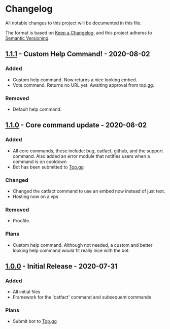 # Changelog

All notable changes to this project will be documented in this file.

The format is based on [Keep a Changelog](https://keepachangelog.com/en/1.0.0/),
and this project adheres to [Semantic Versioning](https://semver.org/spec/v2.0.0.html).

## [1.1.1] - Custom Help Command! - 2020-08-02

### Added

- Custom help command. Now returns a nice looking embed.
- Vote command. Returns no URL yet. Awaiting approval from top.gg.

### Removed

- Default help command.


## [1.1.0] - Core command update - 2020-08-02

### Added

- All core commands, these include: bug, catfact, github, and the support command. Also added an error module that notifies users when a command is on cooldown
- Bot has been submitted to [Top.gg](https://top.gg/)

### Changed

- Changed the catfact command to use an embed now instead of just text.
- Hosting now on a vps
### Removed

- Procfile.

### Plans

- Custom help command. Although not needed, a custom and better looking help command would fit really nice with the bot.


## [1.0.0] - Initial Release - 2020-07-31

### Added

- All initial files
- Framework for the 'catfact' command and subsequent commands

### Plans
- Submit bot to [Top.gg](https://top.gg/)


[1.0.0]: https://github.com/mlucap/catfacts
[1.1.0]: https://github.com/mlucap/catfacts/blob/master/cogs/
[1.1.1]: https://github.com/mlucap/catfacts/blob/master/cogs/help.py
